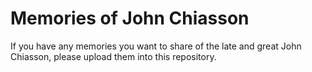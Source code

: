 # Memories of John Chiasson

If you have any memories you want to share of the late and great John Chiasson, please upload them into this repository.
